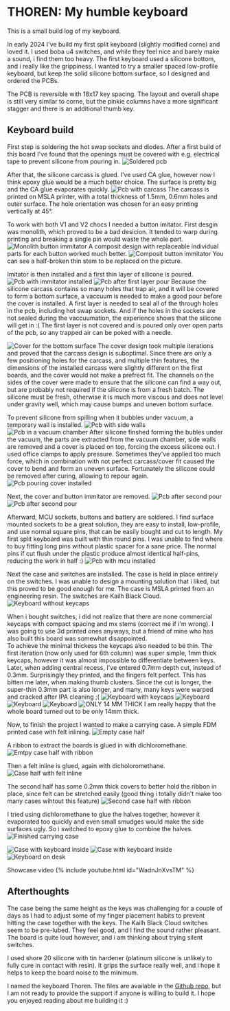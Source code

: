 # THOREN: My humble keyboard
This is a small build log of my keyboard.

In early 2024 I've build my first split keyboard (slightly modified corne) and loved it.
I used boba u4 switches, and while they feel nice and barely make a sound, i find them too heavy.
The first keyboard used a silicone bottom, and i really like the grippiness. 
I wanted to try a smaller spaced low-profile keyboard, but keep the solid silicone bottom surface,
so I designed and ordered the PCBs. 

The PCB is reversible with 18x17 key spacing.
The layout and overall shape is still very similar to corne, but the pinkie columns have a more significant stagger 
and there is an additional thumb key.


## Keyboard build
First step is soldering the hot swap sockets and diodes. 
After a first build of this board I've found that the openings must be covered with e.g. electrical tape 
to prevent silicone from pouring in.
![Soldered pcb](./content/0-soldered.jpg)

After that, the silicone carcass is glued. I've used CA glue, however now I think
epoxy glue would be a much better choice. The surface is pretty big and the CA glue evaporates
quickly.
![Pcb with carcass](./content/1-glued.jpg)
The carcass is printed on MSLA printer, with a total thickness of 1.5mm, 0.6mm holes and outer surface.
The hole orientation was chosen for an easy printing vertically at 45°.

To work with both V1 and V2 chocs I needed a button imitator.
First desgin was monolith, which proved to be a bad desicion.
It tended to warp during printing and breaking a single pin would waste
the whole part. 
![Monolith button immitator](./content/2-bad-imitator.jpg)
A composit design with replaceable individual parts for each button worked much better.
![Composit button immitator](./content/3-imitator.jpg)
You can see a half-broken thin stem to be replaced on the picture.

Imitator is then installed and a first thin layer of silicone is poured.
![Pcb with immitator installed](./content/4-imitator-installed.jpg)
![Pcb after first layer pour](./content/5-first-pour.jpg)
Because the silicone carcass contains so many holes that trap air, and it will be 
covered to form a bottom surface, a vaccuum is needed to make a good pour before the cover is installed.
A first layer is needed to seal all of the through holes in the pcb, including
hot swap sockets. And if the holes in the sockets are not sealed 
during the vaccuumation, the experience shows that the silicone will get in :(
The first layer is not covered and is poured only over open parts of the pcb, so any trapped air can be poked with a needle.

![Cover for the bottom surface](./content/6-cover.jpg)
The cover design took multiple iterations and proved that the carcass design is
suboptimal. Since there are only a few positioning holes for the carcass, and multiple thin features, 
the dimensions of the installed carcass were slightly different on the first boards, 
and the cover would not make a prefrect fit.
The channels on the sides of the cover were made to ensure that the silicone can find a way out, but
are probably not required if the silicone is from a fresh batch. The silicone must be fresh, otherwise
it is much more viscous and does not level under gravity well, which may cause bumps and uneven bottom surface.

To prevent silicone from spilling when it bubbles under vacuum, a temporary wall is installed.
![Pcb with side walls](./content/7-sides-installed.jpg)
![Pcb in a vacuum chamber](./content/8-vacuum-chamber.jpg)
After silicone finshed forming the bubles under the vacuum, the parts are extracted from the vacuum chamber, 
side walls are removed and a cover is placed on top, forcing the excess silicone out. 
I used office clamps to apply pressure. Sometimes they've applied too much force, which in combination with
not perfect carcass/cover fit caused the cover to bend and form an uneven surface.
Fortunately the silicone could be removed after curing, allowing to repour again.
![Pcb pouring cover installed](./content/8-cover-installed.jpg)

Next, the cover and button immitator are removed.
![Pcb after second pour](./content/9-second-pour.jpg)
![Pcb after second pour](./content/10-imitator-removed.jpg)

Afterward, MCU sockets, buttons and battery are soldered. 
I find surface mounted sockets to be a great solution, they are easy to install, low-profile, and use
normal square pins, that can be easily bought and cut to length. My first split keyboard was built 
with thin round pins. I was unable to find where to buy fitting long pins without plastic spacer for a sane price.
The normal pins if cut flush under the plastic produce almost identical half-pins, reducing the work in half :)
![Pcb with mcu installed](./content/11-mcu-soldered.jpg)

Next the case and switches are installed.
The case is held in place entirely on the switches. I was unable to design a mounting solution that i liked,
but this proved to be good enough for me. The case is MSLA printed from an engineering resin.
The switches are Kailh Black Cloud.
![Keyboard without keycaps](./content/12-case-buttons.jpg)

When i bought switches, i did not realize that there are none commercial keycaps with 
compact spacing and mx stems (correct me if i'm wrong). I was going to use 3d printed ones anyways, but
a friend of mine who has also built this board was somewhat disappointed.  
To achieve the minimal thickess the keycaps also needed to be thin. The first iteration 
(now only used for 6th column) was super simple, 1mm thick keycaps, however it was almost impossible to
differentiate between keys. Later, when adding central recess, I've entered 0.7mm depth cut, instead of 0.3mm. 
Surprisingly they printed, and the fingers felt perfect. This has bitten me later, when making thumb clusters.
Since the cut is longer, the super-thin 0.3mm part is also longer, and many, many keys were warped and cracked after 
IPA cleaning ;(
![Keyboard with keycaps](./content/12-keycaps.jpg)
![Keyboard](./content/13-two-halves.jpg)
![Keyboard](./content/14-two-halves.jpg)
![Keyboard](./content/15-two-halves-top.jpg)
![ONLY 14 MM THICK](./content/16-thickness.jpg)
I am really happy that the whole board turned out to be only 14mm thick.

Now, to finish the project I wanted to make a carrying case. A simple FDM printed case with felt inlining.
![Empty case half](./content/17-empty-case.jpg)

A ribbon to extract the boards is glued in with dichloromethane.
![Emtpy case half with ribbon](./content/18-empty-case-ribbon.jpg)

Then a felt inline is glued, again with dicholoromethane.
![Case half with felt inline](./content/19-case-felt.jpg)

The second half has some 0.2mm thick covers to better hold the ribbon in place, 
since felt can be stretched easily (good thing i totally didn't make too many cases wihtout this feature)
![Second case half with ribbon](./content/20-case-second-half.jpg)

I tried using dichloromethane to glue the halves together, however it evaporated too quickly and even small 
smudges would make the side surfaces ugly. So i switched to epoxy glue to combine the halves.
![Finished carrying case](./content/21-case-finished.jpg)

![Case with keyboard inside](./content/22-case-with-kb.jpg)
![Case with keyboard inside](./content/23-case-with-kb.jpg)
![Keyboard on desk](./content/24-on-desk.jpg)

Showcase video
{% include youtube.html id="WadnJnXvsTM" %}

## Afterthoughts
The case being the same height as the keys was challenging for a couple of days
as I had to adjust some of my finger placement habits to prevent hitting the case together with the keys.
The Kailh Black Cloud switches seem to be pre-lubed. They feel good, and I find the sound rather pleasant.
The board is quite loud however, and i am thinking about trying silent switches.

I used shore 20 silicone with tin hardener (platinum silicone is unlikely to fully cure in contact with resin).
It grips the surface really well, and i hope it helps to keep the board noise to the minimum.

I named the keyboard Thoren.
The files are available in the [Github repo](https://github.com/Dooez/thoren-build), but I am not 
ready to provide the support if anyone is willing to build it.
I hope you enjoyed reading about me building it :)
